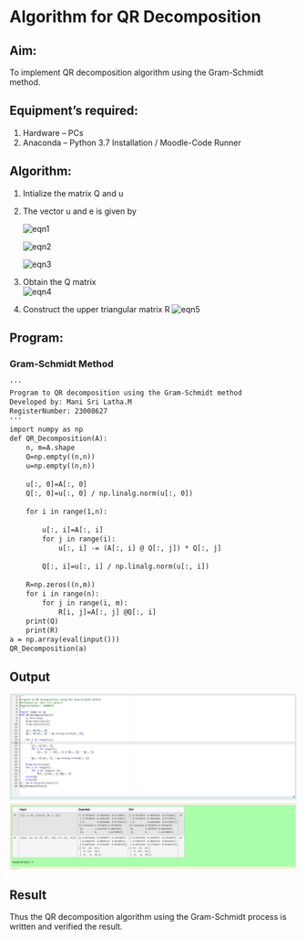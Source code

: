 # Algorithm for QR Decomposition
## Aim:
To implement QR decomposition algorithm using the Gram-Schmidt method.
## Equipment’s required:
1.	Hardware – PCs
2.	Anaconda – Python 3.7 Installation / Moodle-Code Runner
## Algorithm:
1.	Intialize the matrix Q and u
2.	The vector u and e is given by

    ![eqn1](./ex4.jpg)

    ![eqn2](./ex6.jpg)

    ![eqn3](./ex3.jpg)

3.	Obtain the Q matrix   
    ![eqn4](./ex1.jpg)
4.	Construct the upper triangular matrix R
    ![eqn5](./ex2.jpg)

## Program:
### Gram-Schmidt Method
```
''' 
Program to QR decomposition using the Gram-Schmidt method
Developed by: Mani Sri Latha.M
RegisterNumber: 23008627 
'''
import numpy as np
def QR_Decomposition(A):
    n, m=A.shape
    Q=np.empty((n,n))
    u=np.empty((n,n))
    
    u[:, 0]=A[:, 0]
    Q[:, 0]=u[:, 0] / np.linalg.norm(u[:, 0])
    
    for i in range(1,n):
        
        u[:, i]=A[:, i]
        for j in range(i):
            u[:, i] -= (A[:, i] @ Q[:, j]) * Q[:, j]
            
        Q[:, i]=u[:, i] / np.linalg.norm(u[:, i])
        
    R=np.zeros((n,m))
    for i in range(n):
        for j in range(i, m):
            R[i, j]=A[:, j] @Q[:, i]
    print(Q)
    print(R)
a = np.array(eval(input()))
QR_Decomposition(a)

```

## Output

![Alt text](QR.png)


## Result
Thus the QR decomposition algorithm using the Gram-Schmidt process is written and verified the result.